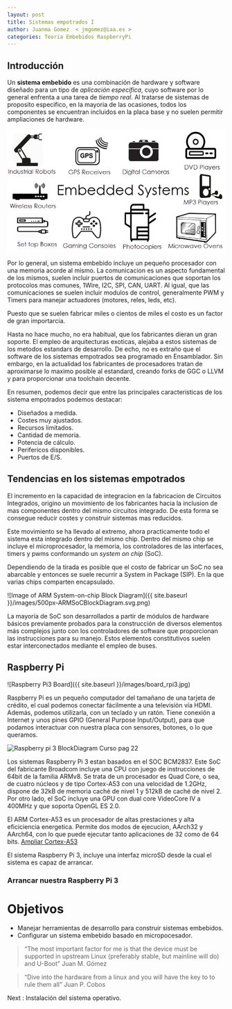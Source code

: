 ```yaml
---
layout: post
title: Sistemas empotrados I
author: Juanma Gomez  < jmgomez@iaa.es >
categories: Teoria Embebidos RaspberryPi
---
```


## Introducción
Un **sistema embebido** es una combinación de hardware y software diseñado para un tipo de _aplicación especifica_, cuyo software por lo general enfrenta a una tarea de _tiempo real_. Al tratarse de sistemas de proposito especifico, en la mayoria de las ocasiones, todos los componentes se encuentran incluidos en la placa base y no suelen permitir ampliaciones de hardware. 

![Image Ejemplos de sistemas empotrados, lavadoras, microondas, controles de acceso, televisiones](images/Embedded-System-and-Its-Real-Time-Applications-Image-3.jpg)

Por lo general, un sistema embebido incluye un pequeño procesador con una memoria acorde al mismo. La comunicacion es un aspecto fundamental de los mismos, suelen incluir puertos de comunicaciones que soportan los protocolos mas comunes, 1Wire, I2C, SPI, CAN, UART. Al igual, que las comunicaciones se suelen incluir modulos de control, generalmente PWM y Timers para manejar actuadores (motores, reles, leds, etc).

Puesto que se suelen fabricar miles o cientos de miles el costo es un factor de gran importarcia.

Hasta no hace mucho, no era habitual, que los fabricantes dieran un gran soporte. El empleo de arquitecturas exoticas, alejaba a estos sistemas de los metodos estandars de desarrollo. De echo, no es extraño que el software de los sistemas empotrados sea programado en Ensamblador. Sin embargo, en la actualidad los fabricantes de procesadores tratan de aproximarse lo maximo posible al estandard, creando forks de GGC o LLVM y para proporcionar una toolchain decente.

En resumen, podemos decir que entre las principales caracteristicas de los sistema empotrados podemos destacar:
* Diseñados a medida.
* Costes muy ajustados.
* Recursos limitados.
 * Cantidad de memoria.
 * Potencia de cálculo.
 * Perifericos disponibles.
 * Puertos de E/S.

## Tendencias en los sistemas empotrados
El incremento en la capacidad de integracion en la fabricacion de Circuitos Integrados, origino un movimiento de los fabricantes hacia la inclusion de mas componentes dentro del mismo circuitos integrado. De esta forma se consegue reducir costes y construir sistemas mas reducidos.

Este movimiento se ha llevado al extremo, ahora practicamente todo el sistema esta integrado dentro del mismo chip. Dentro del mismo chip se incluye el microprocesador, la memoria, los controladores de las interfaces, timers y pwms conformando un *system on chip* (SoC).

Dependiendo de la tirada es posible que el costo de fabricar un SoC no sea abarcable y entonces se suele recurrir a System in Package (SIP). En la que varias chips comparten encapsulado.

![Image of ARM System-on-chip Block Diagram]({{ site.baseurl }}/images/500px-ARMSoCBlockDiagram.svg.png)

La mayoría de SoC son desarrollados a partir de módulos de hardware básicos previamente probados para la construcción de diversos elementos más complejos junto con los controladores de software que proporcionan las instrucciones para su manejo. Estos elementos constitutivos suelen estar interconectados mediante el empleo de buses.

## Raspberry Pi

![Raspberry Pi3 Board]({{ site.baseurl }}/images/board_rpi3.jpg)


Raspberry Pi es un pequeño computador del tamañano de una tarjeta de crédito, el cual podemos conectar fácilmente a una televisión vía HDMI. Además, podemos utilizarla, con un teclado y un ratón. Tiene conexión a Internet y unos pines GPIO (General Purpose Input/Output), para que podamos interactuar con nuestra placa con sensores, botones, o lo que queramos. 

![Raspberry pi 3 BlockDiagram Curso pag 22](rpi3_blk_diagram.jpg)

Los sistemas Raspberry Pi 3 estan basados en el SOC BCM2837. Este SoC del fabricante Broadcom incluye una CPU con juego de instrucciones de 64bit de la familia ARMv8. Se trata de un procesador es Quad Core, o sea, de cuatro núcleos y de tipo Cortex-A53 con una velocidad de 1.2GHz, dispone de 32kB de memoria caché de nivel 1 y 512kB de caché de nivel 2. Por otro lado, el SoC incluye una GPU con dual core VideoCore IV a 400MHz y que soporta OpenGL ES 2.0.

El ARM Cortex-A53 es un procesador de altas prestaciones y alta eficiciencia energetica. Permite dos modos de ejecucion, AArch32 y AArch64, con lo que puede ejecutar tanto aplicaciones de 32 como de 64 bits.
[Ampliar Cortex-A53](https://developer.arm.com/products/processors/cortex-a/cortex-a53)

El sistema Raspberry Pi 3, incluye una interfaz microSD desde la cual el sistema es capaz de arrancar. 
### Arrancar nuestra Raspberry Pi 3


# Objetivos

* Manejar  herramientas de desarrollo para construir sistemas embebidos.
* Configurar un sistema embebido basado en micropocesador.



>“The most important factor for me is that the device must be supported in upstream Linux (preferably stable, but mainline will do) and U-Boot”
>Juan M. Gómez

> “Dive into the hardware from a linux and you will have the key to to rule them all”
> Juan P. Cobos


Next : Instalación del sistema operativo.

[raspbian_web]: https://www.raspberrypi.org/downloads/raspbian/


